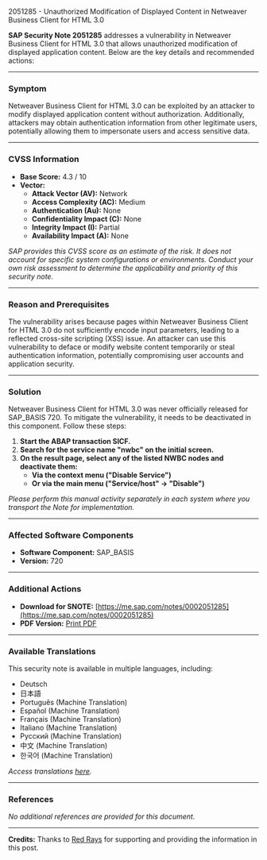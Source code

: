 2051285 - Unauthorized Modification of Displayed Content in Netweaver Business Client for HTML 3.0

**SAP Security Note 2051285** addresses a vulnerability in Netweaver Business Client for HTML 3.0 that allows unauthorized modification of displayed application content. Below are the key details and recommended actions:

---

### **Symptom**
Netweaver Business Client for HTML 3.0 can be exploited by an attacker to modify displayed application content without authorization. Additionally, attackers may obtain authentication information from other legitimate users, potentially allowing them to impersonate users and access sensitive data.

---

### **CVSS Information**
- **Base Score:** 4.3 / 10
- **Vector:**
  - **Attack Vector (AV):** Network
  - **Access Complexity (AC):** Medium
  - **Authentication (Au):** None
  - **Confidentiality Impact (C):** None
  - **Integrity Impact (I):** Partial
  - **Availability Impact (A):** None

*SAP provides this CVSS score as an estimate of the risk. It does not account for specific system configurations or environments. Conduct your own risk assessment to determine the applicability and priority of this security note.*

---

### **Reason and Prerequisites**
The vulnerability arises because pages within Netweaver Business Client for HTML 3.0 do not sufficiently encode input parameters, leading to a reflected cross-site scripting (XSS) issue. An attacker can use this vulnerability to deface or modify website content temporarily or steal authentication information, potentially compromising user accounts and application security.

---

### **Solution**
Netweaver Business Client for HTML 3.0 was never officially released for SAP_BASIS 720. To mitigate the vulnerability, it needs to be deactivated in this component. Follow these steps:

1. **Start the ABAP transaction SICF.**
2. **Search for the service name "nwbc" on the initial screen.**
3. **On the result page, select any of the listed NWBC nodes and deactivate them:**
   - **Via the context menu ("Disable Service")**
   - **Or via the main menu ("Service/host" → "Disable")**

*Please perform this manual activity separately in each system where you transport the Note for implementation.*

---

### **Affected Software Components**
- **Software Component:** SAP_BASIS
- **Version:** 720

---

### **Additional Actions**
- **Download for SNOTE:** [https://me.sap.com/notes/0002051285](https://me.sap.com/notes/0002051285)
- **PDF Version:** [Print PDF](https://userapps.support.sap.com/sap/support/sfm/notes/print/0002051285?language=en-US&token=C6A644BAB687B71AFC747252E6626E4A)

---

### **Available Translations**
This security note is available in multiple languages, including:
- Deutsch
- 日本語
- Português (Machine Translation)
- Español (Machine Translation)
- Français (Machine Translation)
- Italiano (Machine Translation)
- Русский (Machine Translation)
- 中文 (Machine Translation)
- 한국어 (Machine Translation)

*Access translations [here](https://me.sap.com/notes/0002051285/D).*

---

### **References**
*No additional references are provided for this document.*

---

**Credits:** Thanks to [Red Rays](https://redrays.io) for supporting and providing the information in this post.